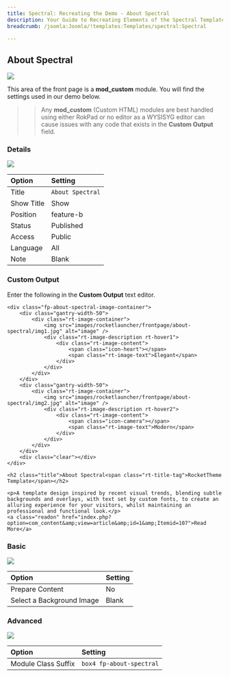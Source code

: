 ```yaml
---
title: Spectral: Recreating the Demo - About Spectral
description: Your Guide to Recreating Elements of the Spectral Template for Joomla
breadcrumb: /joomla:Joomla/!templates:Templates/spectral:Spectral

---
```


About Spectral
-----

![][demo]

This area of the front page is a **mod_custom** module. You will find the settings used in our demo below.

>> Any **mod_custom** (Custom HTML) modules are best handled using either RokPad or no editor as a WYSISYG editor can cause issues with any code that exists in the **Custom Output** field.

### Details
![][demo2]

| Option     | Setting              |  
| :--------- | :------------------- |  
| Title      | `About Spectral`     |  
| Show Title | Show                 |  
| Position   | feature-b            |  
| Status     | Published            |  
| Access     | Public               |  
| Language   | All                  |  
| Note       | Blank                |  

### Custom Output
Enter the following in the **Custom Output** text editor.

~~~
<div class="fp-about-spectral-image-container">
	<div class="gantry-width-50">
		<div class="rt-image-container">
			<img src="images/rocketlauncher/frontpage/about-spectral/img1.jpg" alt="image" />
			<div class="rt-image-description rt-hover1">
				<div class="rt-image-content">
					<span class="icon-heart"></span>
					<span class="rt-image-text">Elegant</span>					
				</div>
			</div>			
		</div>
	</div>
	<div class="gantry-width-50">
		<div class="rt-image-container">
			<img src="images/rocketlauncher/frontpage/about-spectral/img2.jpg" alt="image" />
			<div class="rt-image-description rt-hover2">
				<div class="rt-image-content">
					<span class="icon-camera"></span>
					<span class="rt-image-text">Modern</span>					
				</div>
			</div>			
		</div>
	</div>	
	<div class="clear"></div>
</div>

<h2 class="title">About Spectral<span class="rt-title-tag">RocketTheme Template</span></h2>

<p>A template design inspired by recent visual trends, blending subtle backgrounds and overlays, with text set by custom fonts, to create an alluring experience for your visitors, whilst maintaining an professional and functional look.</p>
<a class="readon" href="index.php?option=com_content&amp;view=article&amp;id=1&amp;Itemid=107">Read More</a>
~~~

### Basic
![][demo3]

| Option                    | Setting |  
| :------------------------ | :------ |  
| Prepare Content           | No      |  
| Select a Background Image | Blank   |

### Advanced
![][demo4]

| Option              | Setting                  |  
| :------------------ | :----------------------- |  
| Module Class Suffix | `box4 fp-about-spectral` |  

[demo]: assets/demo_13.jpeg
[demo2]: assets/about_1.jpeg
[demo3]: assets/about_2.jpeg
[demo4]: assets/about_3.jpeg